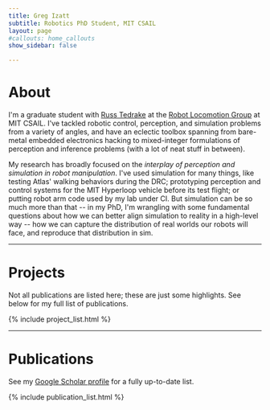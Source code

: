 ```yaml
---
title: Greg Izatt
subtitle: Robotics PhD Student, MIT CSAIL
layout: page
#callouts: home_callouts
show_sidebar: false

---
```


# About

I'm a graduate student with [Russ Tedrake](http://groups.csail.mit.edu/locomotion/russt.html) at the [Robot Locomotion Group](http://groups.csail.mit.edu/locomotion/) at MIT CSAIL. I've tackled robotic control, perception, and simulation problems from a variety of angles, and have an eclectic toolbox spanning from bare-metal embedded electronics hacking to mixed-integer formulations of perception and inference problems (with a lot of neat stuff in between).

My research has broadly focused on the *interplay of perception and simulation in robot manipulation*. I've used simulation for many things, like testing Atlas' walking behaviors during the DRC; prototyping perception and control systems for the MIT Hyperloop vehicle before its test flight; or putting robot arm code used by my lab under CI. But simulation can be so much more than that -- in my PhD, I'm wrangling with some fundamental questions about how we can better align simulation to reality in a high-level way -- how we can capture the distribution of real worlds our robots will face, and reproduce that distribution in sim.

---

# Projects

Not all publications are listed here; these are just some highlights. See below for my full list of publications.

{% include project_list.html %}

---

# Publications

See my [Google Scholar profile](https://scholar.google.com/citations?user=BFfjA-8AAAAJ&hl=en) for a fully up-to-date list.

{% include publication_list.html %}